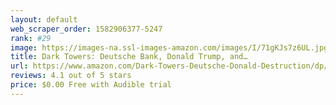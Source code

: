 ```yaml
---
layout: default 
﻿web_scraper_order: 1582906377-5247
rank: #29
image: https://images-na.ssl-images-amazon.com/images/I/71gKJs7z6UL.jpg
title: Dark Towers: Deutsche Bank, Donald Trump, and…
url: https://www.amazon.com/Dark-Towers-Deutsche-Donald-Destruction/dp/B07SYMD1RZ/ref=zg_mw_audible_29?_encoding=UTF8&psc=1&refRID=VQVVVPNRQFD2M3VKYXDG
reviews: 4.1 out of 5 stars
price: $0.00 Free with Audible trial
---
```

